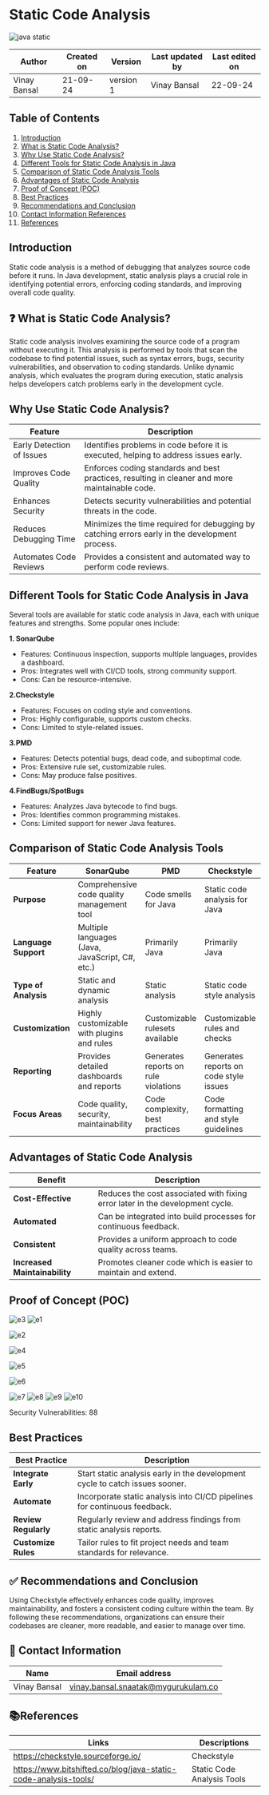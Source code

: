 # Static Code Analysis

![java static](https://github.com/user-attachments/assets/16f124bd-65e8-45df-93ae-6611fd7617ed)

  | Author        | Created on | Version | Last updated by | Last edited on |
  |-------------|---------|-------------|-------------|---------|
  | Vinay Bansal | 21-09-24 | version 1 | Vinay Bansal | 22-09-24 |


## Table of Contents
1. [Introduction](#introduction)
2. [What is Static Code Analysis?](#what-is-static-code-analysis)
3. [Why Use Static Code Analysis?](#why-use-static-code-analysis)
4. [Different Tools for Static Code Analysis in Java](#different-tools-for-static-code-analysis-in-java)
5. [Comparison of Static Code Analysis Tools](#comparison-of-static-code-analysis-tools)
6. [Advantages of Static Code Analysis](#advantages-of-static-code-analysis)
7. [Proof of Concept (POC)](#proof-of-concept-poc)
8. [Best Practices](#best-practices)
9. [Recommendations and Conclusion](#recommendations-and-conclusion)
10. [Contact Information References](#contact-information)
11. [References](#references)

## Introduction
Static code analysis is a method of debugging that analyzes source code before it runs. In Java development, static analysis plays a crucial role in identifying potential errors, enforcing coding standards, and improving overall code quality.

## ❓ What is Static Code Analysis?
Static code analysis involves examining the source code of a program without executing it. This analysis is performed by tools that scan the codebase to find potential issues, such as syntax errors, bugs, security vulnerabilities, and observation to coding standards. Unlike dynamic analysis, which evaluates the program during execution, static analysis helps developers catch problems early in the development cycle.

## Why Use Static Code Analysis?
| Feature                         | Description                                                                                  |
|---------------------------------|----------------------------------------------------------------------------------------------|
| Early Detection of Issues       | Identifies problems in code before it is executed, helping to address issues early.        |
| Improves Code Quality           | Enforces coding standards and best practices, resulting in cleaner and more maintainable code. |
| Enhances Security               | Detects security vulnerabilities and potential threats in the code.                         |
| Reduces Debugging Time          | Minimizes the time required for debugging by catching errors early in the development process. |
| Automates Code Reviews          | Provides a consistent and automated way to perform code reviews.                            |


## Different Tools for Static Code Analysis in Java
Several tools are available for static code analysis in Java, each with unique features and strengths. Some popular ones include:

**1. SonarQube**
- Features: Continuous inspection, supports multiple languages, provides a dashboard.
- Pros: Integrates well with CI/CD tools, strong community support.
- Cons: Can be resource-intensive.

**2.Checkstyle**
- Features: Focuses on coding style and conventions.
- Pros: Highly configurable, supports custom checks.
- Cons: Limited to style-related issues.

**3.PMD**
- Features: Detects potential bugs, dead code, and suboptimal code.
- Pros: Extensive rule set, customizable rules.
- Cons: May produce false positives.

**4.FindBugs/SpotBugs**
- Features: Analyzes Java bytecode to find bugs.
- Pros: Identifies common programming mistakes.
- Cons: Limited support for newer Java features.


## Comparison of Static Code Analysis Tools
| Feature                        | SonarQube                                    | PMD                                 | Checkstyle                          | FindBugs/SpotBugs                  |
|--------------------------------|----------------------------------------------|-------------------------------------|-------------------------------------|-------------------------------------|
| **Purpose**                    | Comprehensive code quality management tool   | Code smells for Java       | Static code analysis for Java        | Bug detection and static analysis    |
| **Language Support**           | Multiple languages (Java, JavaScript, C#, etc.) | Primarily Java                      | Primarily Java                      | Primarily Java                      |
| **Type of Analysis**           | Static and dynamic analysis                   | Static analysis                     | Static code style analysis          | Static analysis focused on bugs     |
| **Customization**              | Highly customizable with plugins and rules   | Customizable rulesets available     | Customizable rules and checks       | Some customization options available |
| **Reporting**                  | Provides detailed dashboards and reports     | Generates reports on rule violations | Generates reports on code style issues | Generates reports on potential bugs  |
| **Focus Areas**                | Code quality, security, maintainability      | Code complexity, best practices     | Code formatting and style guidelines | Bug patterns and potential issues   |


## Advantages of Static Code Analysis
| Benefit                        | Description                                                               |
|-------------------------------|---------------------------------------------------------------------------|
| **Cost-Effective**            | Reduces the cost associated with fixing error later in the development cycle. |
| **Automated**                 | Can be integrated into build processes for continuous feedback.           |
| **Consistent**                | Provides a uniform approach to code quality across teams.                 |
| **Increased Maintainability**| Promotes cleaner code which is easier to maintain and extend.           |



## Proof of Concept (POC)
![e3](https://github.com/user-attachments/assets/ec2ed6fa-93d2-4b01-b20c-4b5ad4d0be73)
![e1](https://github.com/user-attachments/assets/92864196-b869-4123-8f14-002492226735)

![e2](https://github.com/user-attachments/assets/ea380ede-2922-4c3c-acd0-4ef163b03eaf)



![e4](https://github.com/user-attachments/assets/f1377a82-1729-446f-91ba-5e667a3a66be)

![e5](https://github.com/user-attachments/assets/10f5bd58-deca-4341-8c70-1989337d7f45)

![e6](https://github.com/user-attachments/assets/7bc5f3a1-6f90-4e48-9c41-416287bd59ac)

![e7](https://github.com/user-attachments/assets/3e2bbdfd-2b21-4bce-90a8-7b73823033d9)
![e8](https://github.com/user-attachments/assets/70c6092a-b756-452f-a0a4-2eaa52cfc2f6)
![e9](https://github.com/user-attachments/assets/fc3480ea-7805-4430-b039-bce0f9970dc6)
![e10](https://github.com/user-attachments/assets/23bb63f8-92b3-40e4-8f2a-b456d4becb61)


Security Vulnerabilities: 88

## Best Practices
| Best Practice                 | Description                                                               |
|-------------------------------|---------------------------------------------------------------------------|
| **Integrate Early**           | Start static analysis early in the development cycle to catch issues sooner. |
| **Automate**                  | Incorporate static analysis into CI/CD pipelines for continuous feedback.  |
| **Review Regularly**          | Regularly review and address findings from static analysis reports.        |
| **Customize Rules**           | Tailor rules to fit project needs and team standards for relevance.        |


## ✅ Recommendations and Conclusion
Using Checkstyle effectively enhances code quality, improves maintainability, and fosters a consistent coding culture within the team. By following these recommendations, organizations can ensure their codebases are cleaner, more readable, and easier to manage over time.

##  📧 Contact Information
| Name | Email address|
|------|---------------------|
| Vinay Bansal | vinay.bansal.snaatak@mygurukulam.co |

## 📚References
| Links | Descriptions|
|------|---------------------|
|  https://checkstyle.sourceforge.io/ | Checkstyle |
|https://www.bitshifted.co/blog/java-static-code-analysis-tools/ |Static Code Analysis Tools|
